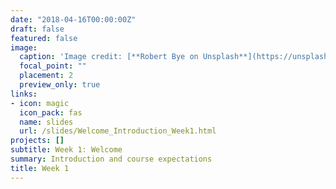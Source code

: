 ```yaml
---
date: "2018-04-16T00:00:00Z"
draft: false
featured: false
image:
  caption: 'Image credit: [**Robert Bye on Unsplash**](https://unsplash.com/photos/a3Mv2jJTI0s)'
  focal_point: ""
  placement: 2
  preview_only: true
links:
- icon: magic
  icon_pack: fas
  name: slides
  url: /slides/Welcome_Introduction_Week1.html
projects: []
subtitle: Week 1: Welcome
summary: Introduction and course expectations
title: Week 1
---
```


